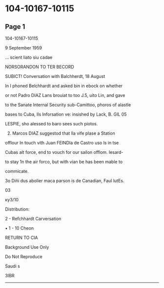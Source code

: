 # 104-10167-10115

## Page 1

104-10167-10115

9 September 1959

... scient liato siu cadae

NORSORANDON TO TER BECORD

SUBICT! Conversation with Balchherdt, 18 August

In I phoned Belchhardt and asked bin in ebock on whether

or not Padro DIAZ Lans brouiat to too J.5, uito Lin, and gave

to the Sanate Internal Security sub-Camittoo, phoros of alastle

bases to Cuba, Ils Inforsation ve: insished by Lack, B. GIL 05

LESPIE, sho alessed to baro sees such piotos.

2. Marcos DIAZ suggestod that lla vife plase a Station

offlour In touch vith Juan FEINDIa de Castro uso ls in tse

Cubas alt force, end to vouch for our sailon offlom. lesard-

to stay 1n the air forco, but with vian be has been mable to

commicate.

3o Diñi dus abolier maca parson is de Canadian, Faul lutEs.

03

ку3/10

Distribution:

2 - Refchhardt Carversation

• 1 - 10 Cheon

RETURN TO CIA

Background Use Only

Do Not Reproduce

Saudi s

3IBR

---

